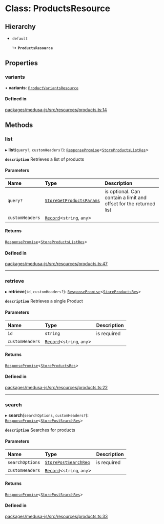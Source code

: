 # Class: ProductsResource

## Hierarchy

- `default`

  ↳ **`ProductsResource`**

## Properties

### variants

• **variants**: [`ProductVariantsResource`](ProductVariantsResource.md)

#### Defined in

[packages/medusa-js/src/resources/products.ts:14](https://github.com/medusajs/medusa/blob/2eb2126f/packages/medusa-js/src/resources/products.ts#L14)

## Methods

### list

▸ **list**(`query?`, `customHeaders?`): [`ResponsePromise`](../modules/internal.md#responsepromise)<[`StoreProductsListRes`](../modules/internal.md#storeproductslistres)\>

**`description`** Retrieves a list of products

#### Parameters

| Name | Type | Description |
| :------ | :------ | :------ |
| `query?` | [`StoreGetProductsParams`](internal.StoreGetProductsParams.md) | is optional. Can contain a limit and offset for the returned list |
| `customHeaders` | [`Record`](../modules/internal.md#record)<`string`, `any`\> |  |

#### Returns

[`ResponsePromise`](../modules/internal.md#responsepromise)<[`StoreProductsListRes`](../modules/internal.md#storeproductslistres)\>

#### Defined in

[packages/medusa-js/src/resources/products.ts:47](https://github.com/medusajs/medusa/blob/2eb2126f/packages/medusa-js/src/resources/products.ts#L47)

___

### retrieve

▸ **retrieve**(`id`, `customHeaders?`): [`ResponsePromise`](../modules/internal.md#responsepromise)<[`StoreProductsRes`](../modules/internal.md#storeproductsres)\>

**`description`** Retrieves a single Product

#### Parameters

| Name | Type | Description |
| :------ | :------ | :------ |
| `id` | `string` | is required |
| `customHeaders` | [`Record`](../modules/internal.md#record)<`string`, `any`\> |  |

#### Returns

[`ResponsePromise`](../modules/internal.md#responsepromise)<[`StoreProductsRes`](../modules/internal.md#storeproductsres)\>

#### Defined in

[packages/medusa-js/src/resources/products.ts:22](https://github.com/medusajs/medusa/blob/2eb2126f/packages/medusa-js/src/resources/products.ts#L22)

___

### search

▸ **search**(`searchOptions`, `customHeaders?`): [`ResponsePromise`](../modules/internal.md#responsepromise)<[`StorePostSearchRes`](../modules/internal.md#storepostsearchres)\>

**`description`** Searches for products

#### Parameters

| Name | Type | Description |
| :------ | :------ | :------ |
| `searchOptions` | [`StorePostSearchReq`](internal.StorePostSearchReq.md) | is required |
| `customHeaders` | [`Record`](../modules/internal.md#record)<`string`, `any`\> |  |

#### Returns

[`ResponsePromise`](../modules/internal.md#responsepromise)<[`StorePostSearchRes`](../modules/internal.md#storepostsearchres)\>

#### Defined in

[packages/medusa-js/src/resources/products.ts:33](https://github.com/medusajs/medusa/blob/2eb2126f/packages/medusa-js/src/resources/products.ts#L33)
